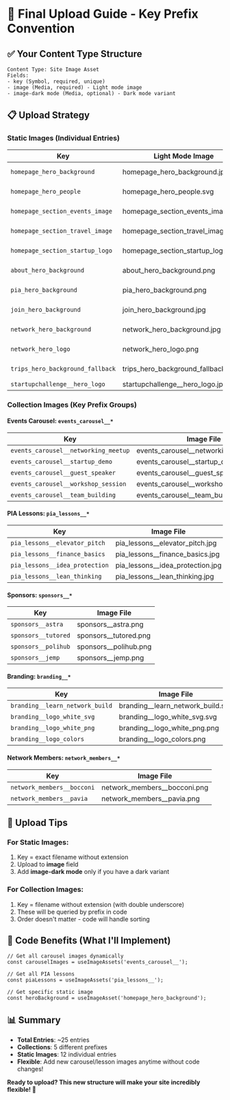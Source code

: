 # 🎯 Final Upload Guide - Key Prefix Convention

## ✅ Your Content Type Structure
```
Content Type: Site Image Asset
Fields:
- key (Symbol, required, unique)
- image (Media, required) - Light mode image  
- image-dark mode (Media, optional) - Dark mode variant
```

## 📋 Upload Strategy

### **Static Images (Individual Entries)**
| Key | Light Mode Image | Dark Mode Image | Usage |
|-----|------------------|-----------------|-------|
| `homepage_hero_background` | homepage_hero_background.jpg | *(empty)* | Homepage hero |
| `homepage_hero_people` | homepage_hero_people.svg | homepage_hero_people_dark.png | People graphics |
| `homepage_section_events_image` | homepage_section_events_image.jpg | *(empty)* | Events section |
| `homepage_section_travel_image` | homepage_section_travel_image.jpg | *(empty)* | Travel section |
| `homepage_section_startup_logo` | homepage_section_startup_logo.jpg | *(empty)* | Startup logo |
| `about_hero_background` | about_hero_background.png | *(empty)* | About page hero |
| `pia_hero_background` | pia_hero_background.png | *(empty)* | PIA page hero |
| `join_hero_background` | join_hero_background.jpg | *(empty)* | Join page hero |
| `network_hero_background` | network_hero_background.jpg | *(empty)* | Network hero bg |
| `network_hero_logo` | network_hero_logo.png | *(empty)* | Network hero logo |
| `trips_hero_background_fallback` | trips_hero_background_fallback.webp | *(empty)* | Trips fallback |
| `startupchallenge__hero_logo` | startupchallenge__hero_logo.jpg | startupchallenge__hero_logo_dark.jpg | SC logo |

### **Collection Images (Key Prefix Groups)**

#### Events Carousel: `events_carousel__*`
| Key | Image File |
|-----|------------|
| `events_carousel__networking_meetup` | events_carousel__networking_meetup.jpg |
| `events_carousel__startup_demo` | events_carousel__startup_demo.jpg |
| `events_carousel__guest_speaker` | events_carousel__guest_speaker.jpg |
| `events_carousel__workshop_session` | events_carousel__workshop_session.jpg |
| `events_carousel__team_building` | events_carousel__team_building.jpg |

#### PIA Lessons: `pia_lessons__*`
| Key | Image File |
|-----|------------|
| `pia_lessons__elevator_pitch` | pia_lessons__elevator_pitch.jpg |
| `pia_lessons__finance_basics` | pia_lessons__finance_basics.jpg |
| `pia_lessons__idea_protection` | pia_lessons__idea_protection.jpg |
| `pia_lessons__lean_thinking` | pia_lessons__lean_thinking.jpg |

#### Sponsors: `sponsors__*`
| Key | Image File |
|-----|------------|
| `sponsors__astra` | sponsors__astra.png |
| `sponsors__tutored` | sponsors__tutored.png |
| `sponsors__polihub` | sponsors__polihub.png |
| `sponsors__jemp` | sponsors__jemp.png |

#### Branding: `branding__*`
| Key | Image File |
|-----|------------|
| `branding__learn_network_build` | branding__learn_network_build.svg |
| `branding__logo_white_svg` | branding__logo_white_svg.svg |
| `branding__logo_white_png` | branding__logo_white_png.png |
| `branding__logo_colors` | branding__logo_colors.png |

#### Network Members: `network_members__*`
| Key | Image File |
|-----|------------|
| `network_members__bocconi` | network_members__bocconi.png |
| `network_members__pavia` | network_members__pavia.png |

## 🚀 Upload Tips

### For Static Images:
1. Key = exact filename without extension
2. Upload to **image** field
3. Add **image-dark mode** only if you have a dark variant

### For Collection Images:  
1. Key = filename without extension (with double underscore)
2. These will be queried by prefix in code
3. Order doesn't matter - code will handle sorting

## 🎯 Code Benefits (What I'll Implement)
```tsx
// Get all carousel images dynamically
const carouselImages = useImageAssets('events_carousel__');

// Get all PIA lessons
const piaLessons = useImageAssets('pia_lessons__');

// Get specific static image
const heroBackground = useImageAsset('homepage_hero_background');
```

## 📊 Summary
- **Total Entries**: ~25 entries
- **Collections**: 5 different prefixes
- **Static Images**: 12 individual entries
- **Flexible**: Add new carousel/lesson images anytime without code changes!

**Ready to upload? This new structure will make your site incredibly flexible! 🎉**
